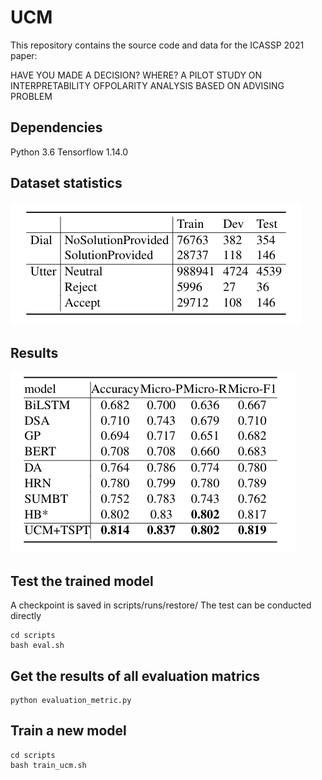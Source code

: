 # UCM

This repository contains the source code and data for the ICASSP 2021 paper:

HAVE YOU MADE A DECISION? WHERE? A PILOT STUDY ON INTERPRETABILITY OFPOLARITY ANALYSIS BASED ON ADVISING PROBLEM

## Dependencies

Python 3.6
Tensorflow 1.14.0



## Dataset statistics

<img src="Image/datastatistics.png">


## Results

<img src="Image/performance.png">



## Test the trained model

A checkpoint is saved in scripts/runs/restore/
The test can be conducted directly

```
cd scripts
bash eval.sh
```

## Get the results of all evaluation matrics
```
python evaluation_metric.py
```


## Train a new model
```
cd scripts
bash train_ucm.sh
```
